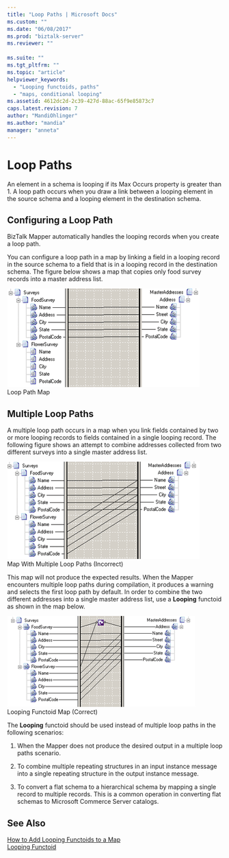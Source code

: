 ```yaml
---
title: "Loop Paths | Microsoft Docs"
ms.custom: ""
ms.date: "06/08/2017"
ms.prod: "biztalk-server"
ms.reviewer: ""

ms.suite: ""
ms.tgt_pltfrm: ""
ms.topic: "article"
helpviewer_keywords: 
  - "Looping functoids, paths"
  - "maps, conditional looping"
ms.assetid: 4612dc2d-2c39-427d-88ac-65f9e85873c7
caps.latest.revision: 7
author: "MandiOhlinger"
ms.author: "mandia"
manager: "anneta"
---
```

# Loop Paths
An element in a schema is looping if its Max Occurs property is greater than 1. A loop path occurs when you draw a link between a looping element in the source schema and a looping element in the destination schema.  
  
## Configuring a Loop Path  
 BizTalk Mapper automatically handles the looping records when you create a loop path.  
  
 You can configure a loop path in a map by linking a field in a looping record in the source schema to a field that is in a looping record in the destination schema. The figure below shows a map that copies only food survey records into a master address list.  
  
 ![Map illustrating the use of a loop path.](../core/media/correct-loop-path-map.gif "correct_loop_path_map")  
Loop Path Map  
  
## Multiple Loop Paths  
 A multiple loop path occurs in a map when you link fields contained by two or more looping records to fields contained in a single looping record. The following figure shows an attempt to combine addresses collected from two different surveys into a single master address list.  
  
 ![Map with multiple loop paths](../core/media/multiple-loop-path-map.gif "multiple_loop_path_map")  
Map With Multiple Loop Paths (Incorrect)  
  
 This map will not produce the expected results. When the Mapper encounters multiple loop paths during compilation, it produces a warning and selects the first loop path by default. In order to combine the two different addresses into a single master address list, use a **Looping** functoid as shown in the map below.  
  
 ![Map illustrating the use of the looping functoid.](../core/media/loopingfunctoid.gif "loopingfunctoid")  
Looping Functoid Map (Correct)  
  
 The **Looping** functoid should be used instead of multiple loop paths in the following scenarios:  
  
1.  When the Mapper does not produce the desired output in a multiple loop paths scenario.  
  
2.  To combine multiple repeating structures in an input instance message into a single repeating structure in the output instance message.  
  
3.  To convert a flat schema to a hierarchical schema by mapping a single record to multiple records. This is a common operation in converting flat schemas to Microsoft Commerce Server catalogs.  
  
## See Also  
 [How to Add Looping Functoids to a Map](../core/how-to-add-looping-functoids-to-a-map.md)   
 [Looping Functoid](../core/looping-functoid.md)